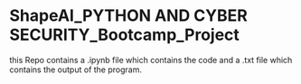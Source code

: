 # ShapeAI_PYTHON AND CYBER SECURITY_Bootcamp_Project
this Repo contains a .ipynb file which contains the code 
and a .txt file which contains the output of the program.
